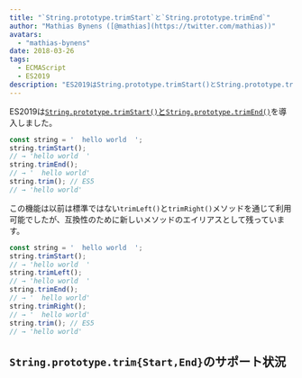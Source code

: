 ```yaml
---
title: "`String.prototype.trimStart`と`String.prototype.trimEnd`"
author: "Mathias Bynens ([@mathias](https://twitter.com/mathias))"
avatars:
  - "mathias-bynens"
date: 2018-03-26
tags:
  - ECMAScript
  - ES2019
description: "ES2019はString.prototype.trimStart()とString.prototype.trimEnd()を導入します。"
---
```

ES2019は[`String.prototype.trimStart()`と`String.prototype.trimEnd()`](https://github.com/tc39/proposal-string-left-right-trim)を導入しました。

```js
const string = '  hello world  ';
string.trimStart();
// → 'hello world  '
string.trimEnd();
// → '  hello world'
string.trim(); // ES5
// → 'hello world'
```

この機能は以前は標準ではない`trimLeft()`と`trimRight()`メソッドを通じて利用可能でしたが、互換性のために新しいメソッドのエイリアスとして残っています。

```js
const string = '  hello world  ';
string.trimStart();
// → 'hello world  '
string.trimLeft();
// → 'hello world  '
string.trimEnd();
// → '  hello world'
string.trimRight();
// → '  hello world'
string.trim(); // ES5
// → 'hello world'
```

<!--truncate-->
## `String.prototype.trim{Start,End}`のサポート状況

<feature-support chrome="66 /blog/v8-release-66#string-trimming"
                 firefox="61"
                 safari="12"
                 nodejs="8"
                 babel="yes https://github.com/zloirock/core-js#ecmascript-string-and-regexp"></feature-support>
